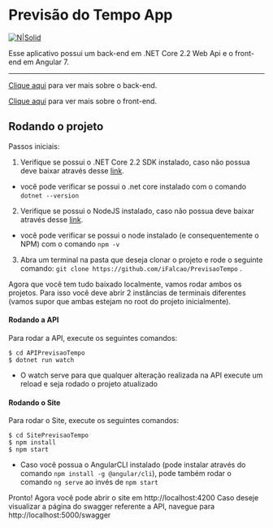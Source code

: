 # Previsão do Tempo App

[![N|Solid](http://files.softicons.com/download/web-icons/vector-stylish-weather-icons-by-bartosz-kaszubowski/png/256x256/sun.big.cloud.drizzle.png)](https://nodesource.com/products/nsolid)

Esse aplicativo possui um back-end em .NET Core 2.2 Web Api e o front-end em Angular 7.

---------

[Clique aqui](https://github.com/iFalcao/PrevisaoTempo/tree/architecture/APIPrevisaoTempo) para ver mais sobre o back-end.

[Clique aqui](https://github.com/iFalcao/PrevisaoTempo/tree/architecture/SitePrevisaoTempo) para ver mais sobre o front-end.

## Rodando o projeto

Passos iniciais:

1. Verifique se possui o .NET Core 2.2 SDK instalado, caso não possua deve baixar através desse [link](https://dotnet.microsoft.com/download/dotnet-core/2.2).

- você pode verificar se possui o .net core instalado com o comando `dotnet --version`

2. Verifique se possui o NodeJS instalado, caso não possua deve baixar através desse [link](https://nodejs.org/en/download/).

- você pode verificar se possui o node instalado (e consequentemente o NPM) com o comando `npm -v`

3. Abra um terminal na pasta que deseja clonar o projeto e rode o seguinte comando: `git clone https://github.com/iFalcao/PrevisaoTempo` .

Agora que você tem tudo baixado localmente, vamos rodar ambos os projetos. Para isso você deve abrir 2 instâncias de terminais diferentes (vamos supor que ambas estejam no root do projeto inicialmente).

#### Rodando a API

Para rodar a API, execute os seguintes comandos:

```terminal
$ cd APIPrevisaoTempo
$ dotnet run watch
```

- O watch serve para que qualquer alteração realizada na API execute um reload e seja rodado o projeto atualizado

#### Rodando o Site

Para rodar o Site, execute os seguintes comandos:

```terminal
$ cd SitePrevisaoTempo
$ npm install
$ npm start
```

- Caso você possua o AngularCLI instalado (pode instalar através do comando `npm install -g @angular/cli`), pode também rodar o comando `ng serve` ao invés de `npm start`

Pronto! Agora você pode abrir o site em http://localhost:4200
Caso deseje visualizar a página do swagger referente a API, navegue para http://localhost:5000/swagger
